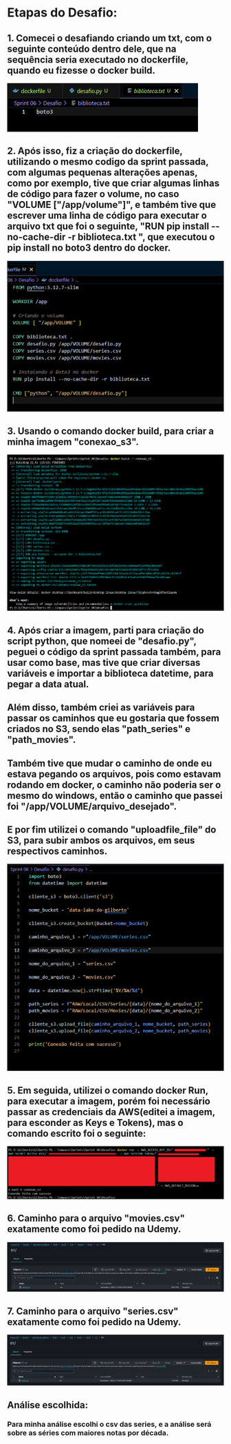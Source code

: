 # Etapas do Desafio:

## 1. Comecei o desafiando criando um txt, com o seguinte conteúdo dentro dele, que na sequência seria executado no dockerfile, quando eu fizesse o docker build.
![passo_0](../../Sprint%2006/Evidencias/desafio/conteudo_do_txt.png)
##

## 2. Após isso, fiz a criação do dockerfile, utilizando o mesmo codigo da sprint passada, com algumas pequenas alterações apenas, como por exemplo, tive que criar algumas linhas de código para fazer o volume, no caso "VOLUME ["/app/volume"]", e também tive que escrever uma linha de código para executar o arquivo txt que foi o seguinte, "RUN pip install --no-cache-dir -r biblioteca.txt ", que executou o pip install no boto3 dentro do docker. 
![passo_1](../../Sprint%2006/Evidencias/desafio/passo_1_dockerfile.png)
##

## 3. Usando o comando docker build, para criar a minha imagem "conexao_s3".
![passo_2](../../Sprint%2006/Evidencias/desafio/passo_2_build_imagem.png)
##

## 4. Após criar a imagem, parti para criação do script python, que nomeei de "desafio.py", peguei o código da sprint passada também, para usar como base, mas tive que criar diversas variáveis e importar a biblioteca datetime, para pegar a data atual.
## Além disso, também criei as variáveis para passar os caminhos que eu gostaria que fossem criados no S3, sendo elas "path_series" e "path_movies".
## Também tive que mudar o caminho de onde eu estava pegando os arquivos, pois como estavam rodando em docker, o caminho não poderia ser o mesmo do windows, então o caminho que passei foi "/app/VOLUME/arquivo_desejado".
## E por fim utilizei o comando "uploadfile_file" do S3, para subir ambos os arquivos, em seus respectivos caminhos.
![passo_3](../../Sprint%2006/Evidencias/desafio/passo_3_script_python.png)
##

## 5. Em seguida, utilizei o comando docker Run, para executar a imagem, porém foi necessário passar as credenciais da AWS(editei a imagem, para esconder as Keys e Tokens), mas o comando escrito foi o seguinte:
![passo_4](../../Sprint%2006/Evidencias/desafio/passo_4_executando_o_container.png)
##

## 6. Caminho para o arquivo "movies.csv" exatamente como foi pedido na Udemy.
![passo_5](../../Sprint%2006/Evidencias/desafio/passo_5_caminho_completo_para_o_csv_movies.png)
##

## 7. Caminho para o arquivo "series.csv" exatamente como foi pedido na Udemy.
![passo_6](../../Sprint%2006/Evidencias/desafio/passo_6_caminho_completo_para_o_csv_series.png)
##

## Análise escolhida:
### Para minha análise escolhi o csv das series, e a análise será sobre as séries com maiores notas por década.